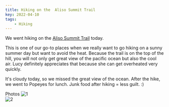 ```yaml
---
title: Hiking on the  Aliso Summit Trail
key: 2022-04-10
tags: 
    - Hiking
---
```

We went hiking on the [Aliso Summit Trail](https://www.google.com/search?q=aliso+summit+trail&newwindow=1&client=firefox-b-1-d&biw=1440&bih=762&tbm=lcl&sxsrf=APq-WBt7BsveEzPtI5YlBzKN7_TVMgsFYA%3A1649657725208&ei=fcdTYqitDPPTkPIP9rW3yAc&oq=Aliso+summit+&gs_l=psy-ab.3.0.0i512k1l3j0i512i457k1j0i512k1.8687.10687.0.12308.13.9.0.4.4.0.119.684.4j3.7.0....0...1c.1.64.psy-ab..2.11.698...0i67k1j0i273k1j0i512i433i131k1j0i512i433k1j0i433i131i67k1j0i433i67k1.0.HeLqbFy2Z7g#rlfi=hd:;si:767575213956875394,l,ChJhbGlzbyBzdW1taXQgdHJhaWxIpontyZWrgIAIWiAQABABEAIYABgBGAIiEmFsaXNvIHN1bW1pdCB0cmFpbJIBBHBhcms,y,bQro1Q-wFhM;mv:[[33.53145904243801,-117.70966008447263],[33.5103858918402,-117.75343373559568],null,[33.52092310890073,-117.73154691003415],15]) today.   


This is one of our go-to places when we really want to go hiking on a sunny summer day but want to avoid the heat. Because the trail is on the top of the hill, you will not only get great view of the pacific ocean but also the cool air. Lucy definitely appreciates that because she can get overheated very quickly.   


It's cloudy today, so we missed the great view of the ocean. After the hike, we went to Popeyes for lunch. Junk food after hiking = less guilt. :) 

Photos
![1](http://datadrivenway.com/media/Aliso_Summit_Trail/IMG_6332.jpeg)  
![2](http://datadrivenway.com/media/Aliso_Summit_Trail/IMG_6351.jpeg)  

